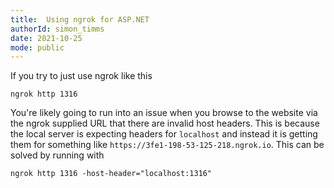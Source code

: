 ```yaml
---
title:  Using ngrok for ASP.NET
authorId: simon_timms
date: 2021-10-25
mode: public
---
```




If you try to just use ngrok like this 

```
ngrok http 1316
```

You're likely going to run into an issue when you browse to the website via the ngrok supplied URL that there are invalid host headers. This is because the local server is expecting headers for `localhost` and instead it is getting them for something like `https://3fe1-198-53-125-218.ngrok.io`. This can be solved by running with 

```
ngrok http 1316 -host-header="localhost:1316"
```